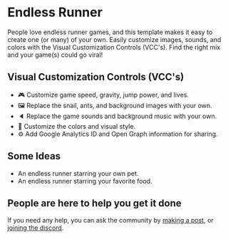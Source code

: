 # Endless Runner

People love endless runner games, and this template makes it easy to create one (or many) of your own.  Easily customize images, sounds, and colors with the Visual Customization Controls (VCC's). Find the right mix and your game(s) could go viral!

## Visual Customization Controls (VCC's)
- 🎮 Customize game speed, gravity, jump power, and lives.
- 🖼️ Replace the snail, ants, and background images with your own.
- 🔈 Replace the game sounds and background music with your own.
- 💅 Customize the colors and visual style.
- ⚙️ Add Google Analytics ID and Open Graph information for sharing.

## Some Ideas
- An endless runner starring your own pet.
- An endless runner starring your favorite food.

## People are here to help you get it done
If you need any help, you can ask the community by [making a post](https://gokoji.com/posts), or [joining the discord](https://discordapp.com/invite/eQuMJF6).